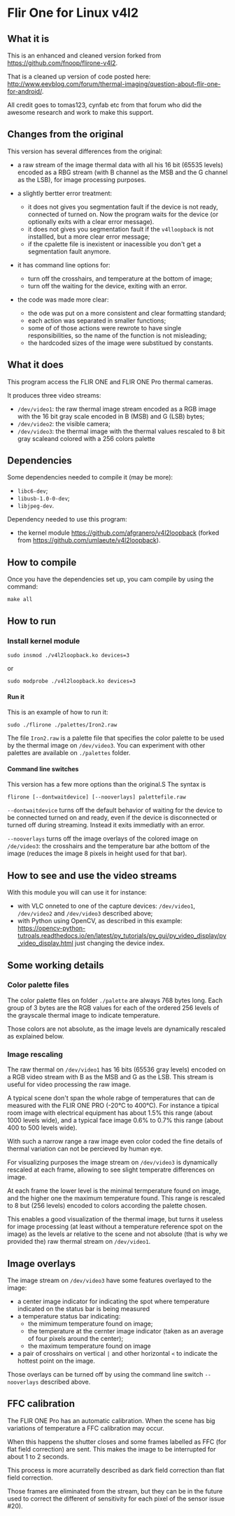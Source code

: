 # Flir One for Linux v4l2

## What it is

This is an enhanced and cleaned version forked from  https://github.com/fnoop/flirone-v4l2.

That is a cleaned up version of code posted here: http://www.eevblog.com/forum/thermal-imaging/question-about-flir-one-for-android/.

All credit goes to tomas123, cynfab etc from that forum who did the awesome research and work to make this support.

## Changes from the original

This version has several differences from the original:

* a raw stream of the image thermal data with all his 16 bit (65535 levels) encoded as a RBG stream (with B channel as the MSB and the G channel as the LSB), for image processing purposes.

* a slightly bertter error treatment:
  * it does not gives you segmentation fault if the device is not ready, connected of turned on. Now the program waits for the device (or optionally exits with a clear error message).
  * it does not gives you segmentation fault if the `v4lloopback` is not installled, but a more clear error message;
  * if the cpalette file is inexistent or inacessible you don't get a segmentation fault anymore.

* it has command line options for:
  * turn off the crosshairs, and temperature at the bottom of image;
  * turn off the waiting for the device, exiting with an error.

* the code was made more clear:
  * the ode was put on a more consistent and clear formatting standard;
  * each action was separated in smaller functions;
  * some of of those actions were rewrote to have single responsibilities, so the name of the function is not misleading;
  * the hardcoded sizes of the image were substitued by constants.

## What it does

This program access the FLIR ONE and FLIR ONE Pro thermal cameras.

It produces three video streams: 

* `/dev/video1`: the raw thermal image stream encoded as a RGB image with the 16 bit gray scale encoded in B (MSB) and G (LSB) bytes;
* `/dev/video2`: the visible camera;
* `/dev/video3`: the thermal image with the thermal values rescaled to 8 bit gray scaleand colored with a 256 colors palette

## Dependencies

Some dependencies needed to compile it (may be more):

* `libc6-dev`;
* `libusb-1.0-0-dev`;
* `libjpeg-dev`.

Dependency needed to use this program: 

* the kernel module https://github.com/afgranero/v4l2loopback (forked from  https://github.com/umlaeute/v4l2loopback).


## How to compile

Once you have the dependencies set up, you cam compile by using the command:

```
make all
```


## How to run

### Install kernel module

```
sudo insmod ./v4l2loopback.ko devices=3
```

or

```
sudo modprobe ./v4l2loopback.ko devices=3
```

#### Run it

This is an example of how to run it:

```
sudo ./flirone ./palettes/Iron2.raw
```

The file `Iron2.raw` is a palette file that specifies the color palette to be used by the thermal image on `/dev/video3`. You can experiment with other palettes are available on `./palettes` folder.

#### Command line switches

This version has a few more options than the original.S
The syntax is

```
flirone [--dontwaitdevice] [--nooverlays] palettefile.raw
```

`--dontwaitdevice` turns off the default behavior of waiting for the device to be connected turned on and ready, even if the device is disconnected or turned off during streaming. Instead it exits immediatly with an error.

`--nooverlays` turns off the image overlays of the colored image on `/de/video3`: the crosshairs and the temperature bar athe bottom of the image (reduces the image 8 pixels in height used for that bar).

## How to see and use the video streams

With this module you will can use it for instance:

* with VLC onneted to one of the capture devices: `/dev/video1`, `/dev/video2` and `/dev/video3` described above;
* with Python using OpenCV, as described in this example: https://opencv-python-tutroals.readthedocs.io/en/latest/py_tutorials/py_gui/py_video_display/py_video_display.html just changing the device index.

## Some working details

### Color palette files

The color palette files on folder `./palette` are always 768 bytes long.
Each group of 3 bytes are the RGB values for each of the ordered 256 levels of the grayscale thermal image to indicate temperature.

Those colors are not absolute, as the image levels are dynamically rescaled as explained below.

### Image rescaling

The raw thermal on `/dev/video1` has 16 bits (65536 gray levels) encoded on a RGB video stream with B as the MSB and G as the LSB.
This stream is useful for video processing the raw image. 

A typical scene don't span the whole rabge of temperatures that can de measured with the FLIR ONE PRO (-20°C to 400°C). For instance a tipical room image with electrical equipment has about 1.5% this range (about 1000 levels wide), and a typical face image 0.6% to 0.7% this range (about 400 to 500 levels wide).

With such a narrow range a raw image even color coded the fine details of thermal variation can not be percieved by human eye.

For visualizing purposes the image stream on `/dev/video3` is dynamically rescaled at each frame, allowing to see slight temperatre differences on image.

At each frame the lower level is the minimal termperature found on image, and the higher one the maximum temperature found. This range is rescaled to 8 but (256 levels) encoded to colors according the palette chosen.

This enables a good visualization of the thermal image, but turns it useless for image processing (at least without a temperature reference spot on the image) as the levels ar relative to the scene and not absolute (that is why we provided the) raw thermal stream on `/dev/video1`.

## Image overlays

The image stream on `/dev/video3` have some features overlayed to the image:
* a center image indicator for indicating the spot where temperature indicated on the status bar is being measured
* a temperature status bar indicating:
  * the mimimum temperature found on image;
  * the temperature at the cernter image indicator (taken as an average of four pixels around the center);
  * the maximum temperature found on image
* a pair of crosshairs on vertical `|` and other horizontal `<` to indicate the hottest point on the image.

Those overlays can be turned off by using the command line switch `--nooverlays` described above.

## FFC calibration

The FLIR ONE Pro has an automatic calibration.
When the scene has big variations of temperature a FFC calibration may occur.

When this happens the shutter closes and some frames labelled as FFC (for flat field correction) are sent. This makes the image to be interrupted for about 1 to 2 seconds.

This process is more acurratelly described as dark field correction than flat field correction.

Those frames are eliminated from the stream, but they can be in the future used to correct the different of sensitivity for each pixel of the sensor issue #20). 
